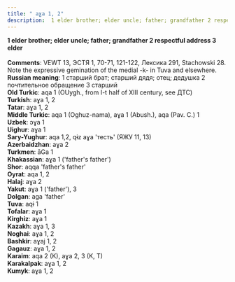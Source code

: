 ```yaml
---
title: " aɣa 1, 2"
description:  1 elder brother; elder uncle; father; grandfather 2 respectful address 3 elder
---
```

<strong> 1 elder brother; elder uncle; father; grandfather 2 respectful address 3 elder</strong><br><br>
<strong>Comments</strong>:  VEWT 13, ЭСТЯ 1, 70-71, 121-122, Лексика 291, Stachowski 28. Note the expressive gemination of the medial -k- in Tuva and elsewhere.<br>
<strong>Russian meaning</strong>:  1 старший брат; старший дядя; отец; дедушка 2 почтительное обращение 3 старший<br>
<strong>Old Turkic</strong>:  aqa 1 (OUygh., from I-t half of XIII century, see ДТС)<br>
<strong>Turkish</strong>:  aɣa 1, 2<br>
<strong>Tatar</strong>:  aɣa 1, 2<br>
<strong>Middle Turkic</strong>:  aqa 1 (Oghuz-nama), aɣa 1 (Abush.), aqa (Pav. C.) 1<br>
<strong>Uzbek</strong>:  ɔɣa 1<br>
<strong>Uighur</strong>:  aɣa 1<br>
<strong>Sary-Yughur</strong>:  aqa 1,2, qɨz aɣa 'тесть' (ЯЖУ 11, 13)<br>
<strong>Azerbaidzhan</strong>:  aɣa 2<br>
<strong>Turkmen</strong>:  āGa 1<br>
<strong>Khakassian</strong>:  aɣa 1 ('father's father')<br>
<strong>Shor</strong>:  aqqa 'father's father'<br>
<strong>Oyrat</strong>:  aqa 1, 2<br>
<strong>Halaj</strong>:  aɣa 2<br>
<strong>Yakut</strong>:  aɣa 1 ('father'), 3<br>
<strong>Dolgan</strong>:  aga 'father'<br>
<strong>Tuva</strong>:  aqɨ 1<br>
<strong>Tofalar</strong>:  aɣa 1<br>
<strong>Kirghiz</strong>:  aɣa 1<br>
<strong>Kazakh</strong>:  aɣa 1, 3<br>
<strong>Noghai</strong>:  aɣa 1, 2<br>
<strong>Bashkir</strong>:  aɣaj 1, 2<br>
<strong>Gagauz</strong>:  aɣa 1, 2<br>
<strong>Karaim</strong>:  aqa 2 (K), aɣa 2, 3 (K, T)<br>
<strong>Karakalpak</strong>:  aɣa 1, 2<br>
<strong>Kumyk</strong>:  aɣa 1, 2<br>


